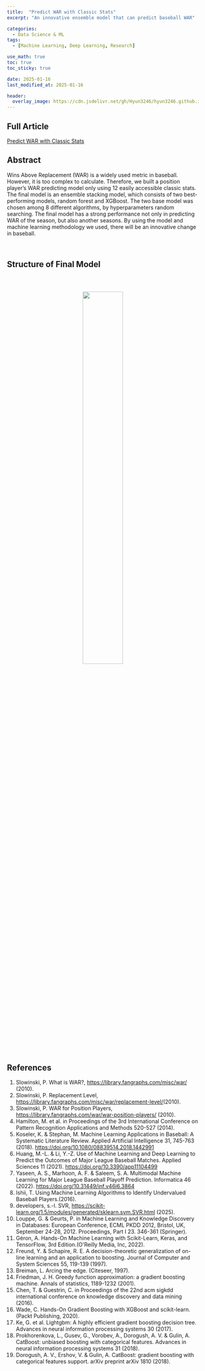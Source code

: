 ```yaml
---
title:  "Predict WAR with Classic Stats"
excerpt: "An innovative ensemble model that can predict baseball WAR"

categories:
  - Data Science & ML
tags:
  - [Machine Learning, Deep Learning, Research]

use_math: true
toc: true
toc_sticky: true

date: 2025-01-16
last_modified_at: 2025-01-16

header:
  overlay_image: https://cdn.jsdelivr.net/gh/Hyun3246/hyun3246.github.io@master/image/overlay image/Predict WAR.png
---
```

## Full Article
[Predict WAR with Classic Stats](https://github.com/Hyun3246/Predict-WAR-with-Classic-Stats/blob/f267cfc73b9c3ecbdfc01bff730d991aac9f7ac7/Predict%20WAR%20with%20Classic%20Stats.pdf)

## Abstract
Wins Above Replacement (WAR) is a widely used metric in baseball. However, it is too complex to calculate. Therefore, we built a position player’s WAR predicting model only using 12 easily accessible classic stats. The final model is an ensemble stacking model, which consists of two best-performing models, random forest and XGBoost. The two base model was chosen among 8 different algorithms, by hyperparameters random searching. The final model has a strong performance not only in predicting WAR of the season, but also another seasons. By using the model and machine learning methodology we used, there will be an innovative change in baseball.

<br/>

## Structure of Final Model
<br/>
<figure style="display:block; text-align:center;">
  <img src="https://cdn.jsdelivr.net/gh/Hyun3246/Predict-WAR-with-Classic-Stats@master/Figures/Final Model Graphic.png"
       style="width: 50%; height: auto; margin:10px">
</figure>
<br/>

## References
1. Slowinski, P. What is WAR?, <https://library.fangraphs.com/misc/war/> (2010).
2. Slowinski, P. Replacement Level, <https://library.fangraphs.com/misc/war/replacement-level/>(2010).
3. Slowinski, P. WAR for Position Players, <https://library.fangraphs.com/war/war-position-players/> (2010).
4. Hamilton, M. et al. in Proceedings of the 3rd International Conference on Pattern Recognition Applications and Methods 520-527 (2014).
5. Koseler, K. & Stephan, M. Machine Learning Applications in Baseball: A Systematic Literature Review. Applied Artificial Intelligence 31, 745-763 (2018). https://doi.org/10.1080/08839514.2018.1442991
6. Huang, M.-L. & Li, Y.-Z. Use of Machine Learning and Deep Learning to Predict the Outcomes of Major League Baseball Matches. Applied Sciences 11 (2021). https://doi.org/10.3390/app11104499
7. Yaseen, A. S., Marhoon, A. F. & Saleem, S. A. Multimodal Machine Learning for Major League Baseball Playoff Prediction. Informatica 46 (2022). https://doi.org/10.31449/inf.v46i6.3864
8. Ishii, T. Using Machine Learning Algorithms to Identify Undervalued Baseball Players.(2016).
9. developers, s.-l. SVR, <https://scikit-learn.org/1.5/modules/generated/sklearn.svm.SVR.html> (2025).
10. Louppe, G. & Geurts, P. in Machine Learning and Knowledge Discovery in Databases: European Conference, ECML PKDD 2012, Bristol, UK, September 24-28, 2012. Proceedings, Part I 23. 346-361 (Springer).
11. Géron, A. Hands-On Machine Learning with Scikit-Learn, Keras, and TensorFlow, 3rd Edition.(O'Reilly Media, Inc, 2022).
12. Freund, Y. & Schapire, R. E. A decision-theoretic generalization of on-line learning and an application to boosting. Journal of Computer and System Sciences 55, 119-139 (1997).
13. Breiman, L. Arcing the edge. (Citeseer, 1997).
14. Friedman, J. H. Greedy function approximation: a gradient boosting machine. Annals of statistics, 1189-1232 (2001).
15. Chen, T. & Guestrin, C. in Proceedings of the 22nd acm sigkdd international conference on knowledge discovery and data mining (2016).
16. Wade, C. Hands-On Gradient Boosting with XGBoost and scikit-learn. (Packt Publishing, 2020).
17. Ke, G. et al. Lightgbm: A highly efficient gradient boosting decision tree. Advances in neural information processing systems 30 (2017).
18. Prokhorenkova, L., Gusev, G., Vorobev, A., Dorogush, A. V. & Gulin, A. CatBoost: unbiased boosting with categorical features. Advances in neural information processing systems 31 (2018).
19. Dorogush, A. V., Ershov, V. & Gulin, A. CatBoost: gradient boosting with categorical features support. arXiv preprint arXiv 1810 (2018).

